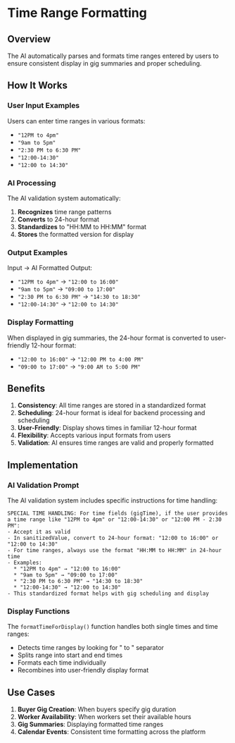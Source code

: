 # Time Range Formatting

## Overview
The AI automatically parses and formats time ranges entered by users to ensure consistent display in gig summaries and proper scheduling.

## How It Works

### User Input Examples
Users can enter time ranges in various formats:
- `"12PM to 4pm"`
- `"9am to 5pm"`
- `"2:30 PM to 6:30 PM"`
- `"12:00-14:30"`
- `"12:00 to 14:30"`

### AI Processing
The AI validation system automatically:
1. **Recognizes** time range patterns
2. **Converts** to 24-hour format
3. **Standardizes** to "HH:MM to HH:MM" format
4. **Stores** the formatted version for display

### Output Examples
Input → AI Formatted Output:
- `"12PM to 4pm"` → `"12:00 to 16:00"`
- `"9am to 5pm"` → `"09:00 to 17:00"`
- `"2:30 PM to 6:30 PM"` → `"14:30 to 18:30"`
- `"12:00-14:30"` → `"12:00 to 14:30"`

### Display Formatting
When displayed in gig summaries, the 24-hour format is converted to user-friendly 12-hour format:
- `"12:00 to 16:00"` → `"12:00 PM to 4:00 PM"`
- `"09:00 to 17:00"` → `"9:00 AM to 5:00 PM"`

## Benefits

1. **Consistency**: All time ranges are stored in a standardized format
2. **Scheduling**: 24-hour format is ideal for backend processing and scheduling
3. **User-Friendly**: Display shows times in familiar 12-hour format
4. **Flexibility**: Accepts various input formats from users
5. **Validation**: AI ensures time ranges are valid and properly formatted

## Implementation

### AI Validation Prompt
The AI validation system includes specific instructions for time handling:
```
SPECIAL TIME HANDLING: For time fields (gigTime), if the user provides a time range like "12PM to 4pm" or "12:00-14:30" or "12:00 PM - 2:30 PM":
- Accept it as valid
- In sanitizedValue, convert to 24-hour format: "12:00 to 16:00" or "12:00 to 14:30"
- For time ranges, always use the format "HH:MM to HH:MM" in 24-hour time
- Examples:
  * "12PM to 4pm" → "12:00 to 16:00"
  * "9am to 5pm" → "09:00 to 17:00"
  * "2:30 PM to 6:30 PM" → "14:30 to 18:30"
  * "12:00-14:30" → "12:00 to 14:30"
- This standardized format helps with gig scheduling and display
```

### Display Functions
The `formatTimeForDisplay()` function handles both single times and time ranges:
- Detects time ranges by looking for " to " separator
- Splits range into start and end times
- Formats each time individually
- Recombines into user-friendly display format

## Use Cases

1. **Buyer Gig Creation**: When buyers specify gig duration
2. **Worker Availability**: When workers set their available hours
3. **Gig Summaries**: Displaying formatted time ranges
4. **Calendar Events**: Consistent time formatting across the platform
